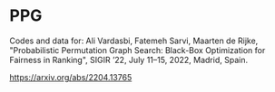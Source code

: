# PPG

Codes and data for:
Ali Vardasbi, Fatemeh Sarvi, Maarten de Rijke, "Probabilistic Permutation Graph Search: Black-Box Optimization for Fairness in Ranking", SIGIR ’22, July 11–15, 2022, Madrid, Spain.

https://arxiv.org/abs/2204.13765
